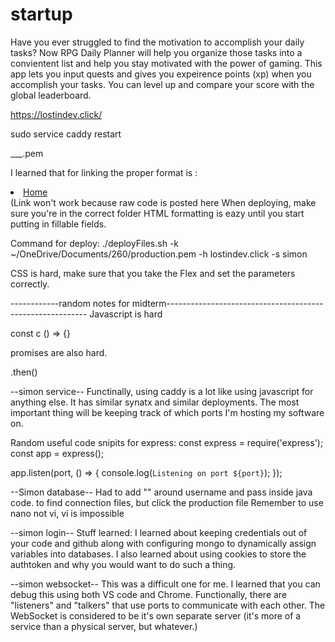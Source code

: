 # startup

Have you ever struggled to find the motivation to accomplish your daily tasks?
Now RPG Daily Planner will help you organize those tasks into a convientent list and help you stay motivated with the power of gaming. This app lets you input quests and gives you expeirence points (xp) when you accomplish your tasks. You can level up and compare your score with the global leaderboard.

https://lostindev.click/

sudo service caddy restart

___.pem

I learned that for linking the proper format is : <li><a href="index.html">Home</a></li> (Link won't work because raw code is posted here
When deploying, make sure you're in the correct folder
HTML formatting is eazy until you start putting in fillable fields.

Command for deploy: ./deployFiles.sh -k ~/OneDrive/Documents/260/production.pem -h lostindev.click -s simon

CSS is hard, make sure that you take the Flex and set the parameters correctly.

------------random notes for midterm----------------------------------------------------------
Javascript is hard

const c () => {}

promises are also hard.

.then()

--simon service--
Functinally, using caddy is a lot like using javascript for anything else. It has similar synatx and similar deployments. The most important thing will be keeping track of which ports I'm hosting my software on.

Random useful code snipits for express:
const express = require('express');
const app = express();

app.listen(port, () => {
  console.log(`Listening on port ${port}`);
});

--Simon database--
Had to add "" around username and pass inside java code.
to find connection files, but click the production file
Remember to use nano not vi, vi is impossible

--simon login--
Stuff learned:
I learned about keeping credentials out of your code and github along with configuring mongo to dynamically assign variables into databases.
I also learned about using cookies to store the authtoken and why you would want to do such a thing.

--simon websocket--
This was a difficult one for me. I learned that you can debug this using both VS code and Chrome. Functionally, there are "listeners" and "talkers" that use ports to communicate with each other. The WebSocket is considered to be it's own separate server (it's more of a service than a physical server, but whatever.)
